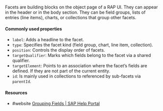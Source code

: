 Facets are building blocks on the object page of a RAP UI. They can appear in the header or in the body section. They can be field groups, lists of entries (line items), charts, or collections that group other facets.
#### Commonly used properties
- `label`: Adds a headline to the facet.
- `type`: Specifies the facet kind (field group, chart, line item, collection).
- `position`: Controls the display order of facets.
- `targetQualifier`: Marks which fields belong to the facet via a shared qualifier.
- `targetElement`: Points to an association where the facet’s fields are defined. If they are not part of the current entity.
- `id`: Is mainly used in collections to referenced by sub-facets via `parentId`.
#### Resources
- #website [Grouping Fields | SAP Help Portal](https://help.sap.com/docs/abap-cloud/abap-rap/grouping-fields?locale=en-US)